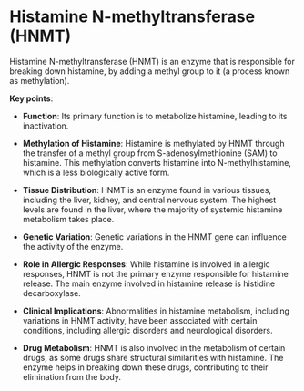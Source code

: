 <!--
source: gpt-3 + jph editing
abbr: HNMT
tags: enzymes components
-->

# Histamine N-methyltransferase (HNMT)

Histamine N-methyltransferase (HNMT) is an enzyme that is responsible for breaking down histamine, by adding a methyl group to it (a process known as methylation).

**Key points**:

* **Function**: Its primary function is to metabolize histamine, leading to its inactivation.

* **Methylation of Histamine**: Histamine is methylated by HNMT through the transfer of a methyl group from S-adenosylmethionine (SAM) to histamine. This methylation converts histamine into N-methylhistamine, which is a less biologically active form.

* **Tissue Distribution**:  HNMT is an enzyme found in various tissues, including the liver, kidney, and central nervous system. The highest levels are found in the liver, where the majority of systemic histamine metabolism takes place.

* **Genetic Variation**: Genetic variations in the HNMT gene can influence the activity of the enzyme.

* **Role in Allergic Responses**: While histamine is involved in allergic responses, HNMT is not the primary enzyme responsible for histamine release. The main enzyme involved in histamine release is histidine decarboxylase.

* **Clinical Implications**: Abnormalities in histamine metabolism, including variations in HNMT activity, have been associated with certain conditions, including allergic disorders and neurological disorders.

* **Drug Metabolism**: HNMT is also involved in the metabolism of certain drugs, as some drugs share structural similarities with histamine. The enzyme helps in breaking down these drugs, contributing to their elimination from the body.
